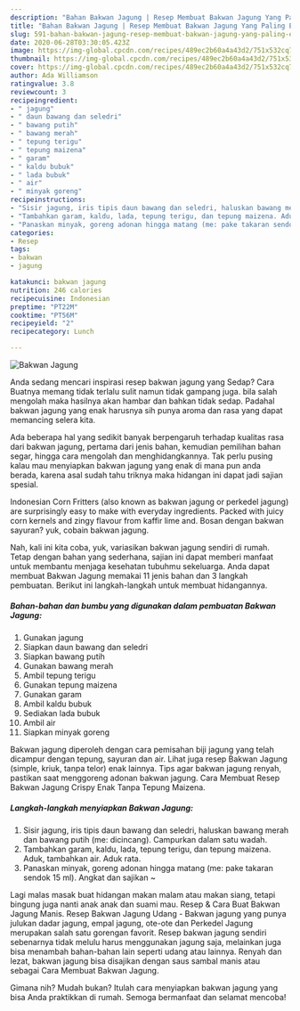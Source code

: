 ```yaml
---
description: "Bahan Bakwan Jagung | Resep Membuat Bakwan Jagung Yang Paling Enak"
title: "Bahan Bakwan Jagung | Resep Membuat Bakwan Jagung Yang Paling Enak"
slug: 591-bahan-bakwan-jagung-resep-membuat-bakwan-jagung-yang-paling-enak
date: 2020-06-28T03:30:05.423Z
image: https://img-global.cpcdn.com/recipes/489ec2b60a4a43d2/751x532cq70/bakwan-jagung-foto-resep-utama.jpg
thumbnail: https://img-global.cpcdn.com/recipes/489ec2b60a4a43d2/751x532cq70/bakwan-jagung-foto-resep-utama.jpg
cover: https://img-global.cpcdn.com/recipes/489ec2b60a4a43d2/751x532cq70/bakwan-jagung-foto-resep-utama.jpg
author: Ada Williamson
ratingvalue: 3.8
reviewcount: 3
recipeingredient:
- " jagung"
- " daun bawang dan seledri"
- " bawang putih"
- " bawang merah"
- " tepung terigu"
- " tepung maizena"
- " garam"
- " kaldu bubuk"
- " lada bubuk"
- " air"
- " minyak goreng"
recipeinstructions:
- "Sisir jagung, iris tipis daun bawang dan seledri, haluskan bawang merah dan bawang putih (me: dicincang). Campurkan dalam satu wadah."
- "Tambahkan garam, kaldu, lada, tepung terigu, dan tepung maizena. Aduk, tambahkan air. Aduk rata."
- "Panaskan minyak, goreng adonan hingga matang (me: pake takaran sendok 15 ml). Angkat dan sajikan ~"
categories:
- Resep
tags:
- bakwan
- jagung

katakunci: bakwan jagung 
nutrition: 246 calories
recipecuisine: Indonesian
preptime: "PT22M"
cooktime: "PT56M"
recipeyield: "2"
recipecategory: Lunch

---
```



![Bakwan Jagung](https://img-global.cpcdn.com/recipes/489ec2b60a4a43d2/751x532cq70/bakwan-jagung-foto-resep-utama.jpg)

Anda sedang mencari inspirasi resep bakwan jagung yang Sedap? Cara Buatnya memang tidak terlalu sulit namun tidak gampang juga. bila salah mengolah maka hasilnya akan hambar dan bahkan tidak sedap. Padahal bakwan jagung yang enak harusnya sih punya aroma dan rasa yang dapat memancing selera kita.

Ada beberapa hal yang sedikit banyak berpengaruh terhadap kualitas rasa dari bakwan jagung, pertama dari jenis bahan, kemudian pemilihan bahan segar, hingga cara mengolah dan menghidangkannya. Tak perlu pusing kalau mau menyiapkan bakwan jagung yang enak di mana pun anda berada, karena asal sudah tahu triknya maka hidangan ini dapat jadi sajian spesial.

Indonesian Corn Fritters (also known as bakwan jagung or perkedel jagung) are surprisingly easy to make with everyday ingredients. Packed with juicy corn kernels and zingy flavour from kaffir lime and. Bosan dengan bakwan sayuran? yuk, cobain bakwan jagung.


Nah, kali ini kita coba, yuk, variasikan bakwan jagung sendiri di rumah. Tetap dengan bahan yang sederhana, sajian ini dapat memberi manfaat untuk membantu menjaga kesehatan tubuhmu sekeluarga. Anda dapat membuat Bakwan Jagung memakai 11 jenis bahan dan 3 langkah pembuatan. Berikut ini langkah-langkah untuk membuat hidangannya.

<!--inarticleads1-->

##### Bahan-bahan dan bumbu yang digunakan dalam pembuatan Bakwan Jagung:

1. Gunakan  jagung
1. Siapkan  daun bawang dan seledri
1. Siapkan  bawang putih
1. Gunakan  bawang merah
1. Ambil  tepung terigu
1. Gunakan  tepung maizena
1. Gunakan  garam
1. Ambil  kaldu bubuk
1. Sediakan  lada bubuk
1. Ambil  air
1. Siapkan  minyak goreng


Bakwan jagung diperoleh dengan cara pemisahan biji jagung yang telah dicampur dengan tepung, sayuran dan air. Lihat juga resep Bakwan Jagung (simple, kriuk, tanpa telor) enak lainnya. Tips agar bakwan jagung renyah, pastikan saat menggoreng adonan bakwan jagung. Cara Membuat Resep Bakwan Jagung Crispy Enak Tanpa Tepung Maizena. 

<!--inarticleads2-->

##### Langkah-langkah menyiapkan Bakwan Jagung:

1. Sisir jagung, iris tipis daun bawang dan seledri, haluskan bawang merah dan bawang putih (me: dicincang). Campurkan dalam satu wadah.
1. Tambahkan garam, kaldu, lada, tepung terigu, dan tepung maizena. Aduk, tambahkan air. Aduk rata.
1. Panaskan minyak, goreng adonan hingga matang (me: pake takaran sendok 15 ml). Angkat dan sajikan ~


Lagi malas masak buat hidangan makan malam atau makan siang, tetapi bingung juga nanti anak anak dan suami mau. Resep &amp; Cara Buat Bakwan Jagung Manis. Resep Bakwan Jagung Udang - Bakwan jagung yang punya julukan dadar jagung, empal jagung, ote-ote dan Perkedel Jagung merupakan salah satu gorengan favorit. Resep bakwan jagung sendiri sebenarnya tidak melulu harus menggunakan jagung saja, melainkan juga bisa menambah bahan-bahan lain seperti udang atau lainnya. Renyah dan lezat, bakwan jagung bisa disajikan dengan saus sambal manis atau sebagai Cara Membuat Bakwan Jagung. 

Gimana nih? Mudah bukan? Itulah cara menyiapkan bakwan jagung yang bisa Anda praktikkan di rumah. Semoga bermanfaat dan selamat mencoba!
